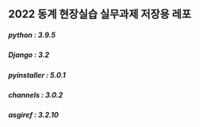<h2>2022 동계 현장실습 실무과제 저장용 레포

<h5>python : 3.9.5
<h5>Django : 3.2
<h5>pyinstaller : 5.0.1
<h5>channels : 3.0.2
<h5>asgiref : 3.2.10